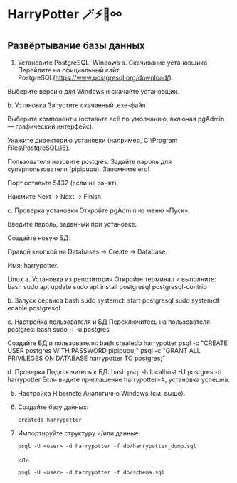 # HarryPotter 🪄⚡🧹⚯

## Развёртывание базы данных

1. Установите PostgreSQL:
  Windows
a. Скачивание установщика
Перейдите на официальный сайт PostgreSQL(https://www.postgresql.org/download/).

Выберите версию для Windows и скачайте установщик.

b. Установка
Запустите скачанный .exe-файл.

Выберите компоненты (оставьте всё по умолчанию, включая pgAdmin — графический интерфейс).

Укажите директорию установки (например, C:\Program Files\PostgreSQL\16).

Пользователя назовите postgres. Задайте пароль для суперпользователя (pipipupu). Запомните его!

Порт оставьте 5432 (если не занят).

Нажмите Next → Next → Finish.

c. Проверка установки
Откройте pgAdmin из меню «Пуск».

Введите пароль, заданный при установке.

Создайте новую БД:

Правой кнопкой на Databases → Create → Database.

Имя: harrypotter.

Linux 
a. Установка из репозитория
Откройте терминал и выполните:
bash
sudo apt update
sudo apt install postgresql postgresql-contrib

b. Запуск сервиса
bash
sudo systemctl start postgresql
sudo systemctl enable postgresql 

c. Настройка пользователя и БД
Переключитесь на пользователя postgres:
bash
sudo -i -u postgres

Создайте БД и пользователя:
bash
createdb harrypotter
psql -c "CREATE USER postgres WITH PASSWORD pipipupu;"
psql -c "GRANT ALL PRIVILEGES ON DATABASE harrypotter TO postgres;"

d. Проверка
Подключитесь к БД:
bash
psql -h localhost -U postgres -d harrypotter
Если видите приглашение harrypotter=#, установка успешна.

5. Настройка Hibernate
Аналогично Windows (см. выше).


2. Создайте базу данных:
   ```
   createdb harrypotter
   ```
3. Импортируйте структуру и/или данные:
   ```
   psql -U <user> -d harrypotter -f db/harrypotter_dump.sql
   ```
   или
   ```
   psql -U <user> -d harrypotter -f db/schema.sql
   ```
